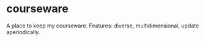 # courseware
A place to keep my courseware. Features: diverse, multidimensional, update aperiodically.
